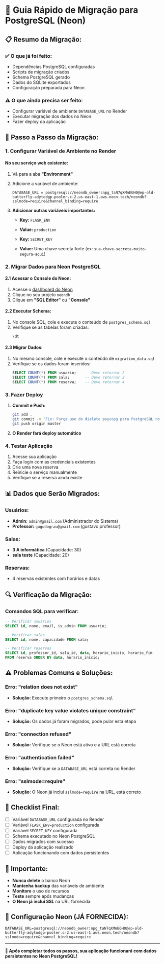 # 🚀 Guia Rápido de Migração para PostgreSQL (Neon)

## 📋 **Resumo da Migração:**

### **✅ O que já foi feito:**
- Dependências PostgreSQL configuradas
- Scripts de migração criados
- Schema PostgreSQL gerado
- Dados do SQLite exportados
- Configuração preparada para Neon

### **⚠️ O que ainda precisa ser feito:**
- Configurar variável de ambiente `DATABASE_URL` no Render
- Executar migração dos dados no Neon
- Fazer deploy da aplicação

## 🔧 **Passo a Passo da Migração:**

### **1. Configurar Variável de Ambiente no Render**

#### **No seu serviço web existente:**
1. Vá para a aba **"Environment"**
2. Adicione a variável de ambiente:
   ```
   DATABASE_URL = postgresql://neondb_owner:npg_taN7qXMnEGH0@ep-old-butterfly-adytodgp-pooler.c-2.us-east-1.aws.neon.tech/neondb?sslmode=require&channel_binding=require
   ```

3. **Adicionar outras variáveis importantes:**
   - **Key:** `FLASK_ENV`
   - **Value:** `production`

   - **Key:** `SECRET_KEY`
   - **Value:** Uma chave secreta forte (ex: `sua-chave-secreta-muito-segura-aqui`)

### **2. Migrar Dados para Neon PostgreSQL**

#### **2.1 Acessar o Console do Neon:**
1. Acesse o [dashboard do Neon](https://console.neon.tech)
2. Clique no seu projeto `neondb`
3. Clique em **"SQL Editor"** ou **"Console"**

#### **2.2 Executar Schema:**
1. No console SQL, cole e execute o conteúdo de `postgres_schema.sql`
2. Verifique se as tabelas foram criadas:
   ```sql
   \dt
   ```

#### **2.3 Migrar Dados:**
1. No mesmo console, cole e execute o conteúdo de `migration_data.sql`
2. Verifique se os dados foram inseridos:
   ```sql
   SELECT COUNT(*) FROM usuario;    -- Deve retornar 2
   SELECT COUNT(*) FROM sala;       -- Deve retornar 2
   SELECT COUNT(*) FROM reserva;    -- Deve retornar 4
   ```

### **3. Fazer Deploy**

1. **Commit e Push:**
   ```bash
   git add .
   git commit -m "Fix: Força uso do dialeto psycopg para PostgreSQL no Render"
   git push origin master
   ```

2. **O Render fará deploy automático**

### **4. Testar Aplicação**

1. Acesse sua aplicação
2. Faça login com as credenciais existentes
3. Crie uma nova reserva
4. Reinicie o serviço manualmente
5. Verifique se a reserva ainda existe

## 📊 **Dados que Serão Migrados:**

### **Usuários:**
- **Admin:** `admin@gmail.com` (Administrador do Sistema)
- **Professor:** `gugudograu@gmail.com` (gustavo professor)

### **Salas:**
- **3 A informática** (Capacidade: 30)
- **sala teste** (Capacidade: 20)

### **Reservas:**
- 4 reservas existentes com horários e datas

## 🔍 **Verificação da Migração:**

### **Comandos SQL para verificar:**
```sql
-- Verificar usuários
SELECT id, nome, email, is_admin FROM usuario;

-- Verificar salas
SELECT id, nome, capacidade FROM sala;

-- Verificar reservas
SELECT id, professor_id, sala_id, data, horario_inicio, horario_fim 
FROM reserva ORDER BY data, horario_inicio;
```

## ⚠️ **Problemas Comuns e Soluções:**

### **Erro: "relation does not exist"**
- **Solução:** Execute primeiro o `postgres_schema.sql`

### **Erro: "duplicate key value violates unique constraint"**
- **Solução:** Os dados já foram migrados, pode pular esta etapa

### **Erro: "connection refused"**
- **Solução:** Verifique se o Neon está ativo e a URL está correta

### **Erro: "authentication failed"**
- **Solução:** Verifique se a `DATABASE_URL` está correta no Render

### **Erro: "sslmode=require"**
- **Solução:** O Neon já inclui `sslmode=require` na URL, está correto

## 🎯 **Checklist Final:**

- [ ] Variável `DATABASE_URL` configurada no Render
- [ ] Variável `FLASK_ENV=production` configurada
- [ ] Variável `SECRET_KEY` configurada
- [ ] Schema executado no Neon PostgreSQL
- [ ] Dados migrados com sucesso
- [ ] Deploy da aplicação realizado
- [ ] Aplicação funcionando com dados persistentes

## 🚨 **Importante:**

- **Nunca delete** o banco Neon
- **Mantenha backup** das variáveis de ambiente
- **Monitore** o uso de recursos
- **Teste** sempre após mudanças
- **O Neon já inclui SSL** na URL fornecida

## 🔐 **Configuração Neon (JÁ FORNECIDA):**

```
DATABASE_URL=postgresql://neondb_owner:npg_taN7qXMnEGH0@ep-old-butterfly-adytodgp-pooler.c-2.us-east-1.aws.neon.tech/neondb?sslmode=require&channel_binding=require
```

---

**🎉 Após completar todos os passos, sua aplicação funcionará com dados persistentes no Neon PostgreSQL!**
